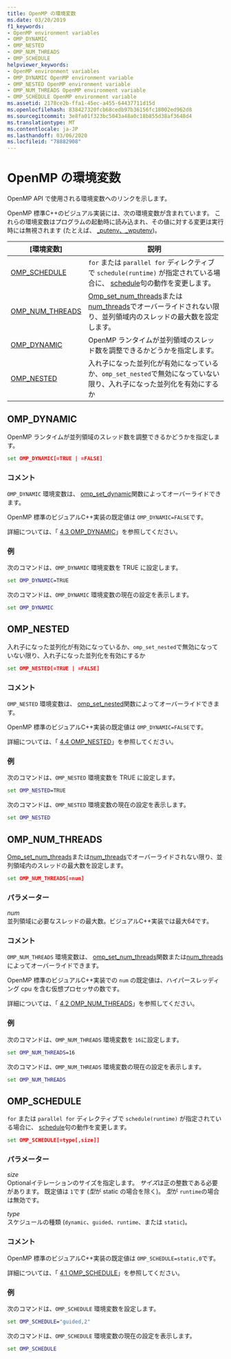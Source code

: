 ```yaml
---
title: OpenMP の環境変数
ms.date: 03/20/2019
f1_keywords:
- OpenMP environment variables
- OMP_DYNAMIC
- OMP_NESTED
- OMP_NUM_THREADS
- OMP_SCHEDULE
helpviewer_keywords:
- OpenMP environment variables
- OMP_DYNAMIC OpenMP environment variable
- OMP_NESTED OpenMP environment variable
- OMP_NUM_THREADS OpenMP environment variable
- OMP_SCHEDULE OpenMP environment variable
ms.assetid: 2178ce2b-ffa1-45ec-a455-64437711d15d
ms.openlocfilehash: 838427320fcb68cedb97b36156fc18002ed962d8
ms.sourcegitcommit: 3e8fa01f323bc5043a48a0c18b855d38af3648d4
ms.translationtype: MT
ms.contentlocale: ja-JP
ms.lasthandoff: 03/06/2020
ms.locfileid: "78882908"
---
```

# <a name="openmp-environment-variables"></a>OpenMP の環境変数

OpenMP API で使用される環境変数へのリンクを示します。

OpenMP 標準C++のビジュアル実装には、次の環境変数が含まれています。 これらの環境変数はプログラムの起動時に読み込まれ、その値に対する変更は実行時には無視されます (たとえば、 [_putenv、_wputenv](../../../c-runtime-library/reference/putenv-wputenv.md))。

|[環境変数]|説明|
|--------------------|-----------|
|[OMP_SCHEDULE](#omp-schedule)|`for` または `parallel for` ディレクティブで `schedule(runtime)` が指定されている場合に、 [schedule](openmp-clauses.md#schedule)句の動作を変更します。|
|[OMP_NUM_THREADS](#omp-num-threads)|[Omp_set_num_threads](openmp-functions.md#omp-set-num-threads)または[num_threads](openmp-clauses.md#num-threads)でオーバーライドされない限り、並列領域内のスレッドの最大数を設定します。|
|[OMP_DYNAMIC](#omp-dynamic)|OpenMP ランタイムが並列領域のスレッド数を調整できるかどうかを指定します。|
|[OMP_NESTED](#omp-nested)|入れ子になった並列化が有効になっているか、`omp_set_nested`で無効になっていない限り、入れ子になった並列化を有効にするか|

## <a name="omp-dynamic"></a>OMP_DYNAMIC

OpenMP ランタイムが並列領域のスレッド数を調整できるかどうかを指定します。

```cmd
set OMP_DYNAMIC[=TRUE | =FALSE]
```

### <a name="remarks"></a>コメント

`OMP_DYNAMIC` 環境変数は、 [omp_set_dynamic](openmp-functions.md#omp-set-dynamic)関数によってオーバーライドできます。

OpenMP 標準のビジュアルC++実装の既定値は `OMP_DYNAMIC=FALSE`です。

詳細については、「 [4.3 OMP_DYNAMIC](../../../parallel/openmp/4-3-omp-dynamic.md)」を参照してください。

### <a name="example"></a>例

次のコマンドは、`OMP_DYNAMIC` 環境変数を TRUE に設定します。

```cmd
set OMP_DYNAMIC=TRUE
```

次のコマンドは、`OMP_DYNAMIC` 環境変数の現在の設定を表示します。

```cmd
set OMP_DYNAMIC
```

## <a name="omp-nested"></a>OMP_NESTED

入れ子になった並列化が有効になっているか、`omp_set_nested`で無効になっていない限り、入れ子になった並列化を有効にするか

```cmd
set OMP_NESTED[=TRUE | =FALSE]
```

### <a name="remarks"></a>コメント

`OMP_NESTED` 環境変数は、 [omp_set_nested](openmp-functions.md#omp-set-nested)関数によってオーバーライドできます。

OpenMP 標準のビジュアルC++実装の既定値は `OMP_DYNAMIC=FALSE`です。

詳細については、「 [4.4 OMP_NESTED](../../../parallel/openmp/4-4-omp-nested.md)」を参照してください。

### <a name="example"></a>例

次のコマンドは、`OMP_NESTED` 環境変数を TRUE に設定します。

```cmd
set OMP_NESTED=TRUE
```

次のコマンドは、`OMP_NESTED` 環境変数の現在の設定を表示します。

```cmd
set OMP_NESTED
```

## <a name="omp-num-threads"></a>OMP_NUM_THREADS

[Omp_set_num_threads](openmp-functions.md#omp-set-num-threads)または[num_threads](openmp-clauses.md#num-threads)でオーバーライドされない限り、並列領域内のスレッドの最大数を設定します。

```cmd
set OMP_NUM_THREADS[=num]
```

### <a name="parameters"></a>パラメーター

*num*<br/>
並列領域に必要なスレッドの最大数。ビジュアルC++実装では最大64です。

### <a name="remarks"></a>コメント

`OMP_NUM_THREADS` 環境変数は、 [omp_set_num_threads](openmp-functions.md#omp-set-num-threads)関数または[num_threads](openmp-clauses.md#num-threads)によってオーバーライドできます。

OpenMP 標準のビジュアルC++実装での `num` の既定値は、ハイパースレッディング cpu を含む仮想プロセッサの数です。

詳細については、「 [4.2 OMP_NUM_THREADS](../../../parallel/openmp/4-2-omp-num-threads.md)」を参照してください。

### <a name="example"></a>例

次のコマンドは、`OMP_NUM_THREADS` 環境変数を `16`に設定します。

```cmd
set OMP_NUM_THREADS=16
```

次のコマンドは、`OMP_NUM_THREADS` 環境変数の現在の設定を表示します。

```cmd
set OMP_NUM_THREADS
```

## <a name="omp-schedule"></a>OMP_SCHEDULE

`for` または `parallel for` ディレクティブで `schedule(runtime)` が指定されている場合に、 [schedule](openmp-clauses.md#schedule)句の動作を変更します。

```cmd
set OMP_SCHEDULE[=type[,size]]
```

### <a name="parameters"></a>パラメーター

*size*<br/>
Optionalイテレーションのサイズを指定します。 *サイズ*は正の整数である必要があります。 既定値は `1`です (*型*が static の場合を除く)。 *型*が `runtime`の場合は無効です。

*type*<br/>
スケジュールの種類 (`dynamic`、`guided`、`runtime`、または `static`)。

### <a name="remarks"></a>コメント

OpenMP 標準のビジュアルC++実装の既定値は `OMP_SCHEDULE=static,0`です。

詳細については、「 [4.1 OMP_SCHEDULE](../../../parallel/openmp/4-1-omp-schedule.md)」を参照してください。

### <a name="example"></a>例

次のコマンドは、`OMP_SCHEDULE` 環境変数を設定します。

```cmd
set OMP_SCHEDULE="guided,2"
```

次のコマンドは、`OMP_SCHEDULE` 環境変数の現在の設定を表示します。

```cmd
set OMP_SCHEDULE
```
